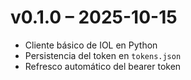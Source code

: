
# v0.1.0 – 2025-10-15

- Cliente básico de IOL en Python
- Persistencia del token en `tokens.json`
- Refresco automático del bearer token
